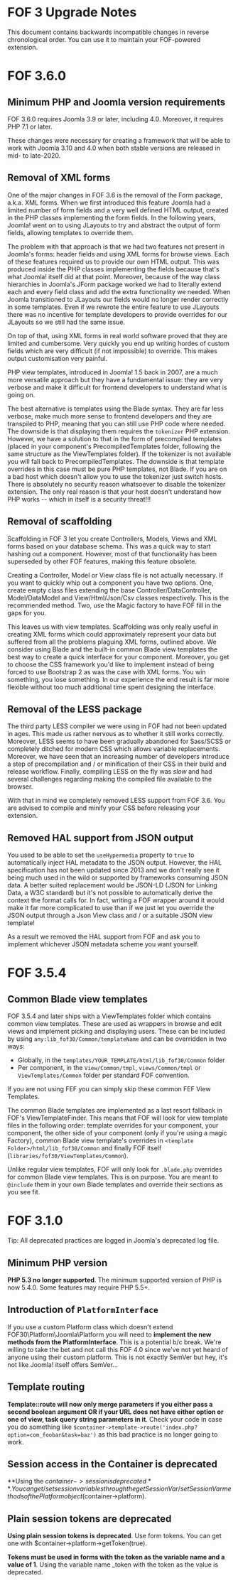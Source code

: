# FOF 3 Upgrade Notes

This document contains backwards incompatible changes in reverse chronological order. You can use it to maintain your FOF-powered extension.

# FOF 3.6.0

## Minimum PHP and Joomla version requirements

FOF 3.6.0 requires Joomla 3.9 or later, including 4.0. Moreover, it requires PHP 7.1 or later.

These changes were necessary for creating a framework that will be able to work with Joomla 3.10 and 4.0 when both stable versions are released in mid- to late-2020.

## Removal of XML forms

One of the major changes in FOF 3.6 is the removal of the Form package, a.k.a. XML forms. When we first introduced this
feature Joomla had a limited number of form fields and a very well defined HTML output, created in the PHP classes
implementing the form fields. In the following years, Joomla! went on to using JLayouts to try and abstract the output
of form fields, allowing templates to override them.

The problem with that approach is that we had two features not present in Joomla's forms: header fields and using XML
forms for browse views. Each of these features required us to provide our own HTML output. This was produced inside
the PHP classes implementing the fields because that's what Joomla! itself did at that point. Moreover, because of the
way class hierarchies in Joomla's JForm package worked we had to literally extend each and every field class and add the
extra functionality we needed. When Joomla transitioned to JLayouts our fields would no longer render correctly in some
templates. Even if we rewrote the entire feature to use JLayouts there was no incentive for template developers to
provide overrides for our JLayouts so we still had the same issue.

On top of that, using XML forms in real world software proved that they are limited and cumbersome. Very quickly you end
up writing hordes of custom fields which are very difficult (if not impossible) to override. This makes output customisation very painful.

PHP view templates, introduced in Joomla! 1.5 back in 2007, are a much more versatile approach but they have a
fundamental issue: they are very verbose and make it difficult for frontend developers to understand what is going on.

The best alternative is templates using the Blade syntax. They are far less verbose, make much more sense to frontend
developers and they are transpiled to PHP, meaning that you can still use PHP code where needed. The downside is that
displaying them requires the `tokenizer` PHP extension. However, we have a solution to that in the form of precompiled
templates (placed in your component's PrecompiledTemplates folder, following the same structure as the ViewTemplates
folder). If the tokenizer is not available you will fall back to PrecompiledTemplates. The downside is that template
overrides in this case must be pure PHP templates, not Blade. If you are on a bad host which doesn't allow you to use
the tokenizer just switch hosts. There is absolutely no security reason whatsoever to disable the tokenizer extension.
The only real reason is that your host doesn't understand how PHP works -- which in itself is a security threat!!!

## Removal of scaffolding

Scaffolding in FOF 3 let you create Controllers, Models, Views and XML forms based on your database schema. This was a quick way to start hashing out a component. However, most of that functionality has been superseded by other FOF features, making this feature obsolete.

Creating a Controller, Model or View class file is not actually necessary. If you want to quickly whip out a component you have two options. One, create empty class files extending the base Controller/DataController, Model/DataModel and View/Html/Json/Csv classes respectively. This is the recommended method. Two, use the Magic factory to have FOF fill in the gaps for you.

This leaves us with view templates. Scaffolding was only really useful in creating XML forms which could approximately represent your data but suffered from all the problems plaguing XML forms, outlined above. We consider using Blade and the built-in common Blade view templates the best way to create a quick interface for your component. Moreover, you get to choose the CSS framework you'd like to implement instead of being forced to use Bootstrap 2 as was the case with XML forms. You win something, you lose something. In our experience the end result is far more flexible without too much additional time spent designing the interface.

## Removal of the LESS package

The third party LESS compiler we were using in FOF had not been updated in ages. This made us rather nervous as to
whether it still works correctly. Moreover, LESS seems to have been gradually abandoned for Sass/SCSS or completely
ditched for modern CSS which allows variable replacements. Moreover, we have seen that an increasing number of
developers introduce a step of precompilation and / or minification of their CSS in their build and release workflow.
Finally, compiling LESS on the fly was _slow_ and had several challenges regarding making the compiled file available
to the browser.

With that in mind we completely removed LESS support from FOF 3.6. You are advised to compile and minify your CSS before
releasing your extension.

## Removed HAL support from JSON output

You used to be able to set the `useHypermedia` property to `true` to automatically inject HAL metadata to the JSON output. However, the HAL specification has not been updated since 2013 and we don't really see it being much used in the wild or supported by frameworks consuming JSON data. A better suited replacement would be JSON-LD (JSON for Linking Data, a W3C standard) but it's not possible to automatically derive the context the format calls for. In fact, writing a FOF wrapper around it would make it far more complicated to use than if we just let you override the JSON output through a Json View class and / or a suitable JSON view template!

As a result we removed the HAL support from FOF and ask you to implement whichever JSON metadata scheme you want yourself.

# FOF 3.5.4

## Common Blade view templates

FOF 3.5.4 and later ships with a ViewTemplates folder which contains common view templates. These are used as wrappers in browse and edit views and implement picking and displaying users. These can be included by using `any:lib_fof30/Common/templateName` and can be overridden in two ways:

* Globally, in the `templates/YOUR_TEMPLATE/html/lib_fof30/Common` folder
* Per component, in the `View/Common/tmpl`, `views/Common/tmpl` or `ViewTemplates/Common` folder per standard FOF
  convention.

If you are not using FEF you can simply skip these common FEF View Templates.

The common Blade templates are implemented as a last resort fallback in FOF's ViewTemplateFinder. This means that FOF
will look for view template files in the following order: template overrides for your component, your component, the 
other side of your component (only if you're using a magic Factory), common Blade view template's overrides in 
`<template Folder>/html/lib_fof30/Common` and finally FOF itself (`libraries/fof30/ViewTemplates/Common`).

Unlike regular view templates, FOF will only look for `.blade.php` overrides for common Blade view templates. This is on
purpose. You are meant to `@include` them in your own Blade templates and override their sections as you see fit.

# FOF 3.1.0

Tip: All deprecated practices are logged in Joomla's deprecated log file.

## Minimum PHP version

**PHP 5.3 no longer supported**. The minimum supported version of PHP is now 5.4.0. Some features may require PHP 5.5+.

## Introduction of `PlatformInterface`

If you use a custom Platform class which doesn't extend FOF30\Platform\Joomla\Platform you will need to **implement the new methods from the PlatformInterface**. This is a potential b/c break. We're willing to take the bet and not call this FOF 4.0 since we've not yet heard of anyone using their custom platform. This is not exactly SemVer but hey, it's not like Joomla! itself offers SemVer...

## Template routing

**Template::route will now only merge parameters if you either pass a second boolean argument OR if your URL does not have either option or one of view, task query string parameters in it**. Check your code in case you do something like `$container->template->route('index.php?option=com_foobar&task=baz')` as this bad practice is no longer going to work.

## Session access in the Container is deprecated

**Using the $container->session is deprecated**. You can get/set session variables through the getSessionVar/setSessionVar methods of the Platform object ($container->platform).

## Plain session tokens are deprecated

**Using plain session tokens is deprecated**. Use form tokens. You can get one with $container->platform->getToken(true).

**Tokens must be used in forms with the token as the variable name and a value of 1**. Using the variable name _token with the token as the value is deprecated.
